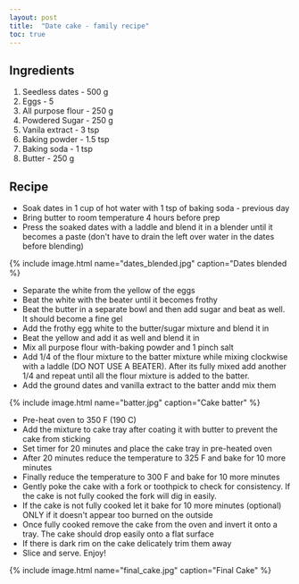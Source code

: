 ```yaml
---
layout: post
title:  "Date cake - family recipe"
toc: true
---
```


## Ingredients
1. Seedless dates - 500 g
2. Eggs - 5
3. All purpose flour - 250 g
4. Powdered Sugar - 250 g
5. Vanila extract - 3 tsp
6. Baking powder - 1.5 tsp
7. Baking soda - 1 tsp
8. Butter - 250 g

## Recipe
* Soak dates in 1 cup of hot water with 1 tsp of baking soda - previous day
* Bring butter to room temperature 4 hours before prep
* Press the soaked dates with a laddle and blend it in a blender until it becomes a paste (don't have to drain the left over water in the dates before blending)

{% include image.html name="dates_blended.jpg" caption="Dates blended %}

* Separate the white from the yellow of the eggs
* Beat the white with the beater until it becomes frothy
* Beat the butter in a separate bowl and then add sugar and beat as well. It should become a fine gel
* Add the frothy egg white to the butter/sugar mixture and blend it in
* Beat the yellow and add it as well and blend it in
* Mix all purpose flour with-baking powder and 1 pinch salt
* Add 1/4 of the flour mixture to the batter mixture while mixing clockwise with a laddle (DO NOT USE A BEATER). After its fully mixed add another 1/4 and repeat until all the flour mixture is added to the batter.
* Add the ground dates and vanilla extract to the batter andd mix them

{% include image.html name="batter.jpg" caption="Cake batter" %}

* Pre-heat oven to 350 F (190 C)
* Add the mixture to cake tray after coating it with butter to prevent the cake from sticking
* Set timer for 20 minutes and place the cake tray in pre-heated oven
* After 20 minutes reduce the temperature to 325 F and bake for 10 more minutes
* Finally reduce the temperature to 300 F and bake for 10 more minutes
* Gently poke the cake with a fork or toothpick to check for consistency. If the cake is not fully cooked the fork will dig in easily.
* If the cake is not fully cooked let it bake for 10 more minutes (optional) ONLY if it doesn't appear too burned on the outside
* Once fully cooked remove the cake from the oven and invert it onto a tray. The cake should drop easily onto a flat surface
* If there is dark rim on the cake delicately trim them away
* Slice and serve. Enjoy!

{% include image.html name="final_cake.jpg" caption="Final Cake" %}